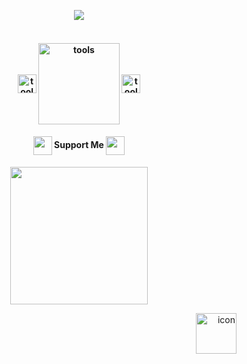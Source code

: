    <p align="center">
  <a href="https://github.com/pdy1207"><img src="https://readme-typing-svg.herokuapp.com/?lines=🔗%20Frontend%20Web%20Developerr&font=Pacifico&center=true&width=650&height=50&color=58a6ff&vCenter=true&size=35%22"></a>
</p>
  <h4 align="center"><br>
  <img width="30" height=:"50" alt="tools" src="https://camo.githubusercontent.com/beb64ff21c883e318e4f5db5231c2ba4175705bea1c9249e82a41ab375db4f75/68747470733a2f2f6d65646961322e67697068792e636f6d2f6d656469612f51737347456d706b79454f684243623765312f67697068792e6769663f6369643d656366303565343761306e336769316266716e74716d6f62386739616964316f796a327772336473336d67373030626c267269643d67697068792e676966"  align="center"/> <img width="130" alt="tools" src="https://user-images.githubusercontent.com/110442250/205449062-49646f79-83a5-42a2-b4b0-2d35fc672fa5.png"  align="center"/> <img width="30" alt="tools" src="https://camo.githubusercontent.com/beb64ff21c883e318e4f5db5231c2ba4175705bea1c9249e82a41ab375db4f75/68747470733a2f2f6d65646961322e67697068792e636f6d2f6d656469612f51737347456d706b79454f684243623765312f67697068792e6769663f6369643d656366303565343761306e336769316266716e74716d6f62386739616964316f796a327772336473336d67373030626c267269643d67697068792e676966"  align="center"/>
 </h4>
<h4 align="center"> <img src='https://raw.githubusercontent.com/rahulbanerjee26/githubProfileReadmeGenerator/main/gifs/handShake.gif' width="30px" height="30px" align="center"> Support Me <img src='https://raw.githubusercontent.com/rahulbanerjee26/githubProfileReadmeGenerator/main/gifs/handShake.gif' width="30px" height="30px" align="center"></h4>
<p align="center">
<a href="#"><img src="https://cdn.buymeacoffee.com/buttons/v2/default-yellow.png" width="220"/></a>
</p>
<div align="right">
<img src="https://techstack-generator.vercel.app/github-icon.svg" alt="icon" width="65" height="65" />
